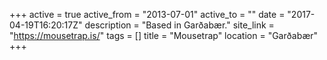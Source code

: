 +++
active = true
active_from = "2013-07-01"
active_to = ""
date = "2017-04-19T16:20:17Z"
description = "Based in Garðabær."
site_link = "https://mousetrap.is/"
tags = []
title = "Mousetrap"
location = "Garðabær"
+++
